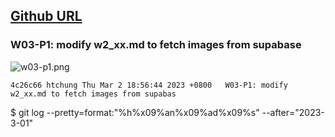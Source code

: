 ## [Github URL](https://github.com/tutelary1105/1112-1N-js-demo-211411011)

### W03-P1: modify w2_xx.md to fetch images from supabase

![w03-p1.png](https://izfkkkxjvqncdvyzzpkv.supabase.co/storage/v1/object/public/demo-11/md_1N_img/w03-p1.png)

```
4c26c66 htchung Thu Mar 2 18:56:44 2023 +0800   W03-P1: modify w2_xx.md to fetch images from supabas
```

$ git log --pretty=format:"%h%x09%an%x09%ad%x09%s" --after="2023-3-01"

